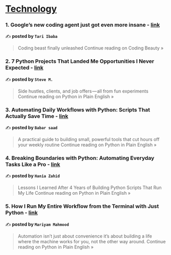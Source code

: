 
<h1><a href=https://medium.com/tag/technology/recommended target="_blank" rel="noopener noreferrer">Technology</a></h1>
<h3>1. Google’s new coding agent just got even more insane - <a href="https://medium.com/coding-beauty/new-google-jules-2-2845f2b10223?source=rss------technology-5" target="_blank" rel="noopener noreferrer">link</a></h3>

✍️ **posted by `Tari Ibaba`**

<blockquote>Coding beast finally unleashed
Continue reading on Coding Beauty »</blockquote>

<h3>2. 7 Python Projects That Landed Me Opportunities I Never Expected - <a href="https://python.plainenglish.io/7-python-projects-that-landed-me-opportunities-i-never-expected-58cb34ee81a7?source=rss------technology-5" target="_blank" rel="noopener noreferrer">link</a></h3>

✍️ **posted by `Steve M.`**

<blockquote>Side hustles, clients, and job offers — all from fun experiments
Continue reading on Python in Plain English »</blockquote>

<h3>3. Automating Daily Workflows with Python: Scripts That Actually Save Time - <a href="https://python.plainenglish.io/automating-daily-workflows-with-python-scripts-that-actually-save-time-b947b31cfa5f?source=rss------technology-5" target="_blank" rel="noopener noreferrer">link</a></h3>

✍️ **posted by `Babar saad`**

<blockquote>A practical guide to building small, powerful tools that cut hours off your weekly routine
Continue reading on Python in Plain English »</blockquote>

<h3>4. Breaking Boundaries with Python: Automating Everyday Tasks Like a Pro - <a href="https://python.plainenglish.io/breaking-boundaries-with-python-automating-everyday-tasks-like-a-pro-8e40007e3dc6?source=rss------technology-5" target="_blank" rel="noopener noreferrer">link</a></h3>

✍️ **posted by `Hania Zahid`**

<blockquote>Lessons I Learned After 4 Years of Building Python Scripts That Run My Life
Continue reading on Python in Plain English »</blockquote>

<h3>5. How I Run My Entire Workflow from the Terminal with Just Python - <a href="https://python.plainenglish.io/how-i-run-my-entire-workflow-from-the-terminal-with-just-python-b8e451f6045c?source=rss------technology-5" target="_blank" rel="noopener noreferrer">link</a></h3>

✍️ **posted by `Mariyam Mahmood`**

<blockquote>Automation isn’t just about convenience it’s about building a life where the machine works for you, not the other way around.
Continue reading on Python in Plain English »</blockquote>

